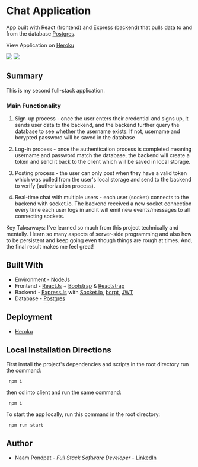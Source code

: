 # Chat Application

App built with React (frontend) and Express (backend) that pulls data to and from the database [Postgres](http://postgresql.org/).

View Application on [Heroku](https://naamp-chat-app.herokuapp.com/)

<img src="https://user-images.githubusercontent.com/53867191/101245189-fec39b00-36d8-11eb-9b84-29f82adfe4fc.png" />

<img src="https://user-images.githubusercontent.com/53867191/101245199-10a53e00-36d9-11eb-946e-c9ffff6e576f.png" />

## Summary

This is my second full-stack application.

### Main Functionality

1) Sign-up process - once the user enters their credential and signs up, it sends user data to the backend, and the backend further query the database to see whether the username exists. If not, username and bcrypted password will be saved in the database

2) Log-in process - once the authentication process is completed meaning username and password match the database, the backend will create a token and send it back to the client which will be saved in local storage.

3) Posting process - the user can only post when they have a valid token which was pulled from the user's local storage and send to the backend to verify (authorization process).

4) Real-time chat with multiple users - each user (socket) connects to the backend with socket.io. The backend received a new socket connection every time each user logs in and it will emit new events/messages to all connecting sockets.

Key Takeaways: I've learned so much from this project technically and mentally. I learn so many aspects of server-side programming and also how to be persistent and keep going even though things are rough at times. And, the final result makes me feel great!

## Built With

- Environment - [NodeJs](https://nodejs.org/en/)
- Frontend - [ReactJs](https://reactjs.org/) + [Bootstrap](https://getbootstrap.com/) & [Reactstrap](https://reactstrap.github.io/)
- Backend - [ExpressJs](https://expressjs.com/) with [Socket.io](https://socket.io/), [bcrpt](https://www.npmjs.com/package/bcrypt), [JWT](https://jwt.io/)
- Database - [Postgres](http://postgresql.org/)

## Deployment

- [Heroku](https://www.heroku.com)

## Local Installation Directions

First install the project's dependencies and scripts in the root directory run the command:

``` npm i```

then cd into client and run the same command:

``` npm i```

To start the app locally, run this command in the root directory:

``` npm run start```

## Author

- Naam Pondpat - _Full Stack Software Developer_ - [LinkedIn](https://www.linkedin.com/in/naam-pondpat-638153150/)

